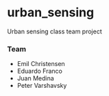 # urban_sensing
Urban sensing class team project

### Team
- Emil Christensen
- Eduardo Franco
- Juan Medina
- Peter Varshavsky